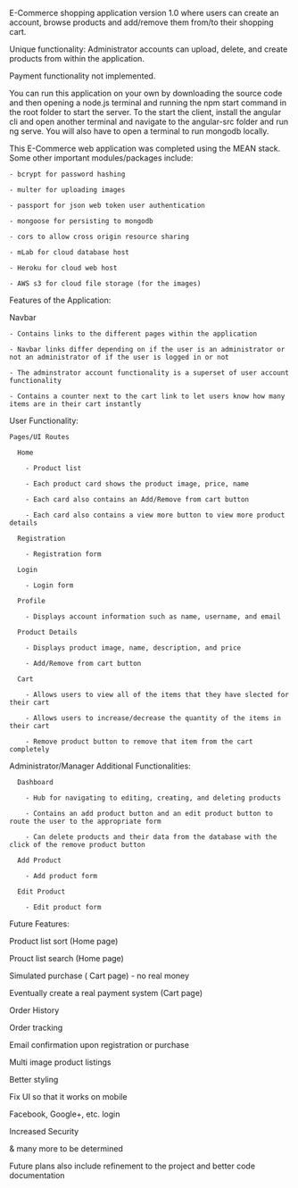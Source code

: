 E-Commerce shopping application version 1.0 where users can create an account, browse products and add/remove them from/to their shopping cart. 

Unique functionality: Administrator accounts can upload, delete, and create products from within the application.

Payment functionality not implemented.

You can run this application on your own by downloading the source code and then opening a node.js terminal and running the npm start command in the root folder to start the server. To the start the client, install the angular cli and open another terminal and navigate to the angular-src folder and run ng serve. You will also have to open a terminal to run mongodb locally.


This E-Commerce web application was completed using the MEAN stack. Some other important modules/packages include: 

    - bcrypt for password hashing
  
    - multer for uploading images
  
    - passport for json web token user authentication
  
    - mongoose for persisting to mongodb
  
    - cors to allow cross origin resource sharing
    
    - mLab for cloud database host
    
    - Heroku for cloud web host
    
    - AWS s3 for cloud file storage (for the images)
  

Features of the Application:

  Navbar
  
    - Contains links to the different pages within the application 
  
    - Navbar links differ depending on if the user is an administrator or not an administrator of if the user is logged in or not
    
    - The adminstrator account functionality is a superset of user account functionality
    
    - Contains a counter next to the cart link to let users know how many items are in their cart instantly
    
  User Functionality:
  
    Pages/UI Routes
    
      Home
      
        - Product list
        
        - Each product card shows the product image, price, name
        
        - Each card also contains an Add/Remove from cart button
        
        - Each card also contains a view more button to view more product details
        
      Registration
      
        - Registration form
        
      Login
      
        - Login form
        
      Profile
      
        - Displays account information such as name, username, and email
        
      Product Details
      
        - Displays product image, name, description, and price
        
        - Add/Remove from cart button
        
      Cart
      
        - Allows users to view all of the items that they have slected for their cart
        
        - Allows users to increase/decrease the quantity of the items in their cart
        
        - Remove product button to remove that item from the cart completely
        
        
  
  Administrator/Manager Additional Functionalities:
  
      Dashboard
      
        - Hub for navigating to editing, creating, and deleting products
        
        - Contains an add product button and an edit product button to route the user to the appropriate form
        
        - Can delete products and their data from the database with the click of the remove product button
        
      Add Product
      
        - Add product form
        
      Edit Product
      
        - Edit product form
        
        
Future Features:

  Product list sort (Home page)
  
  Prouct list search (Home page)
  
  Simulated purchase ( Cart page) - no real money
  
  Eventually create a real payment system (Cart page)
  
  Order History
  
  Order tracking
  
  Email confirmation upon registration or purchase
  
  Multi image product listings
  
  Better styling
  
  Fix UI so that it works on mobile
  
  Facebook, Google+, etc. login
  
  Increased Security
  
  & many more to be determined
  
      
Future plans also include refinement to the project and better code documentation
